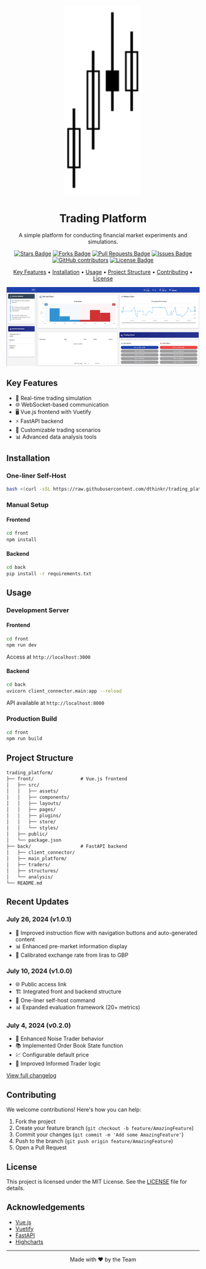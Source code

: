 <p align="center">
  <img src="front/src/assets/trading_platform_logo.svg" alt="Trading Platform Logo" width="200"/>
</p>


<h1 align="center">Trading Platform</h1>

<p align="center">
  A simple platform for conducting financial market experiments and simulations.
</p>

<p align="center">
  <a href="https://github.com/dthinkr/trading_platform/stargazers"><img src="https://img.shields.io/github/stars/dthinkr/trading_platform" alt="Stars Badge"/></a>
  <a href="https://github.com/dthinkr/trading_platform/network/members"><img src="https://img.shields.io/github/forks/dthinkr/trading_platform" alt="Forks Badge"/></a>
  <a href="https://github.com/dthinkr/trading_platform/pulls"><img src="https://img.shields.io/github/issues-pr/dthinkr/trading_platform" alt="Pull Requests Badge"/></a>
  <a href="https://github.com/dthinkr/trading_platform/issues"><img src="https://img.shields.io/github/issues/dthinkr/trading_platform" alt="Issues Badge"/></a>
  <a href="https://github.com/dthinkr/trading_platform/graphs/contributors"><img alt="GitHub contributors" src="https://img.shields.io/github/contributors/dthinkr/trading_platform?color=2b9348"></a>
  <a href="https://github.com/dthinkr/trading_platform/blob/master/LICENSE"><img src="https://img.shields.io/github/license/dthinkr/trading_platform?color=2b9348" alt="License Badge"/></a>
</p>
  
<p align="center">
  <a href="#key-features">Key Features</a> •
  <a href="#installation">Installation</a> •
  <a href="#usage">Usage</a> •
  <a href="#project-structure">Project Structure</a> •
  <a href="#contributing">Contributing</a> •
  <a href="#license">License</a>
</p>

<p align="center">
    <img src="front/src/assets/demo.gif" alt="Trading Platform Demo" width="600">
  </p>
</div>

## Key Features

- 🚀 Real-time trading simulation
- 🌐 WebSocket-based communication
- 🖥️ Vue.js frontend with Vuetify
- ⚡ FastAPI backend
- 🔧 Customizable trading scenarios
- 📊 Advanced data analysis tools

## Installation

### One-liner Self-Host

```bash
bash <(curl -sSL https://raw.githubusercontent.com/dthinkr/trading_platform/main/trading_platform_run.sh)
```

### Manual Setup

#### Frontend

```bash
cd front
npm install
```

#### Backend

```bash
cd back
pip install -r requirements.txt
```

## Usage

### Development Server

#### Frontend

```bash
cd front
npm run dev
```

Access at `http://localhost:3000`

#### Backend

```bash
cd back
uvicorn client_connector.main:app --reload
```

API available at `http://localhost:8000`

### Production Build

```bash
cd front
npm run build
```

## Project Structure

```
trading_platform/
├── front/                 # Vue.js frontend
│   ├── src/
│   │   ├── assets/
│   │   ├── components/
│   │   ├── layouts/
│   │   ├── pages/
│   │   ├── plugins/
│   │   ├── store/
│   │   └── styles/
│   ├── public/
│   └── package.json
├── back/                  # FastAPI backend
│   ├── client_connector/
│   ├── main_platform/
│   ├── traders/
│   ├── structures/
│   └── analysis/
└── README.md
```

## Recent Updates

### July 26, 2024 (v1.0.1)
- 🧭 Improved instruction flow with navigation buttons and auto-generated content
- 📊 Enhanced pre-market information display
- 💱 Calibrated exchange rate from liras to GBP

### July 10, 2024 (v1.0.0)

- 🌐 Public access link
- 🏗️ Integrated front and backend structure
- 🚀 One-liner self-host command
- 📊 Expanded evaluation framework (20+ metrics)

### July 4, 2024 (v0.2.0)

- 🔄 Enhanced Noise Trader behavior
- 📚 Implemented Order Book State function
- 💹 Configurable default price
- 🧠 Improved Informed Trader logic

[View full changelog](CHANGELOG.md)

## Contributing

We welcome contributions! Here's how you can help:

1. Fork the project
2. Create your feature branch (`git checkout -b feature/AmazingFeature`)
3. Commit your changes (`git commit -m 'Add some AmazingFeature'`)
4. Push to the branch (`git push origin feature/AmazingFeature`)
5. Open a Pull Request

## License

This project is licensed under the MIT License. See the [LICENSE](LICENSE) file for details.

## Acknowledgements

- [Vue.js](https://vuejs.org/)
- [Vuetify](https://vuetifyjs.com/)
- [FastAPI](https://fastapi.tiangolo.com/)
- [Highcharts](https://www.highcharts.com/)

---

<p align="center">
  Made with ❤️ by the Team
</p>
